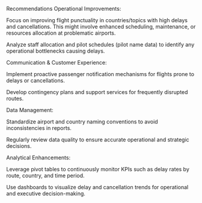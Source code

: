 Recommendations
Operational Improvements:

Focus on improving flight punctuality in countries/topics with high delays and cancellations. This might involve enhanced scheduling, maintenance, or resources allocation at problematic airports.

Analyze staff allocation and pilot schedules (pilot name data) to identify any operational bottlenecks causing delays.

Communication & Customer Experience:

Implement proactive passenger notification mechanisms for flights prone to delays or cancellations.

Develop contingency plans and support services for frequently disrupted routes.

Data Management:

Standardize airport and country naming conventions to avoid inconsistencies in reports.

Regularly review data quality to ensure accurate operational and strategic decisions.

Analytical Enhancements:

Leverage pivot tables to continuously monitor KPIs such as delay rates by route, country, and time period.

Use dashboards to visualize delay and cancellation trends for operational and executive decision-making.
